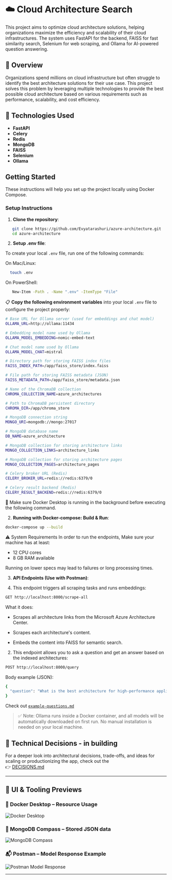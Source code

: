 # ☁️ Cloud Architecture Search

This project aims to optimize cloud architecture solutions, helping organizations maximize the efficiency and scalability of their cloud infrastructures. The system uses FastAPI for the backend, FAISS for fast similarity search, Selenium for web scraping, and Ollama for AI-powered question answering.

## 🧭 Overview

Organizations spend millions on cloud infrastructure but often struggle to identify the best architecture solutions for their use case. This project solves this problem by leveraging multiple technologies to provide the best possible cloud architecture based on various requirements such as performance, scalability, and cost efficiency.

## 🧰 Technologies Used

- **FastAPI**  
- **Celery**  
- **Redis**  
- **MongoDB**  
- **FAISS**  
- **Selenium**  
- **Ollama**


## Getting Started

These instructions will help you set up the project locally using Docker Compose.

### Setup Instructions

1. **Clone the repository**:

```bash
   git clone https://github.com/Evyatarashuri/azure-architecture.git
   cd azure-architecture
```

2. **Setup .env file**:

To create your local `.env` file, run one of the following commands:

On Mac/Linux:
```bash
  touch .env
```

On PowerShell:
```bash
   New-Item -Path . -Name ".env" -ItemType "File"
```

📋 **Copy the following environment variables** into your local `.env` file to configure the project properly:

```bash
# Base URL for Ollama server (used for embeddings and chat model)
OLLAMA_URL=http://ollama:11434

# Embedding model name used by Ollama
OLLAMA_MODEL_EMBEDDING=nomic-embed-text

# Chat model name used by Ollama
OLLAMA_MODEL_CHAT=mistral

# Directory path for storing FAISS index files
FAISS_INDEX_PATH=/app/faiss_store/index.faiss

# File path for storing FAISS metadata (JSON)
FAISS_METADATA_PATH=/app/faiss_store/metadata.json

# Name of the ChromaDB collection
CHROMA_COLLECTION_NAME=azure_architectures

# Path to ChromaDB persistent directory
CHROMA_DIR=/app/chroma_store

# MongoDB connection string
MONGO_URI=mongodb://mongo:27017

# MongoDB database name
DB_NAME=azure_architecture

# MongoDB collection for storing architecture links
MONGO_COLLECTION_LINKS=architecture_links

# MongoDB collection for storing architecture pages
MONGO_COLLECTION_PAGES=architecture_pages

# Celery broker URL (Redis)
CELERY_BROKER_URL=redis://redis:6379/0

# Celery result backend (Redis)
CELERY_RESULT_BACKEND=redis://redis:6379/0
```


🚨 Make sure Docker Desktop is running in the background before executing the following command.

2. **Running with Docker-compose: Build & Run**:
```bash
docker-compose up --build
```

⚠️ System Requirements
In order to run the endpoints, Make sure your machine has at least:

* 12 CPU cores
* 8 GB RAM available

Running on lower specs may lead to failures or long processing times.

3. **API Endpoints (Use with Postman)**:

1. This endpoint triggers all scraping tasks and runs embeddings:
```bash
GET http://localhost:8000/scrape-all
```
What it does:

* Scrapes all architecture links from the Microsoft Azure Architecture Center.

* Scrapes each architecture's content.

* Embeds the content into FAISS for semantic search.

2. This endpoint allows you to ask a question and get an answer based on the indexed architectures:
```bash
POST http://localhost:8000/query
```
Body example (JSON):
```bash
{
  "question": "What is the best architecture for high-performance applications in Azure?"
}
```
Check out [`example-questions.md`](example-questions.md) 


> ✅ Note: Ollama runs inside a Docker container, and all models will be automatically downloaded on first run.
No manual installation is needed on your local machine.

## 📄 Technical Decisions - in building

For a deeper look into architectural decisions, trade-offs, and ideas for scaling or productionizing the app, check out the  
👉 [DECISIONS.md](./DECISIONS.md)

---

## 📸 UI & Tooling Previews

### 🐳 Docker Desktop – Resource Usage
![Docker Desktop](./screenshots/Docker-Desktop.png)

### 🍃 MongoDB Compass – Stored JSON data
![MongoDB Compass](./screenshots/MongoDB-compass.png)

### 📬 Postman – Model Response Example
![Postman Model Response](./screenshots/postman-model-response.png)

---
